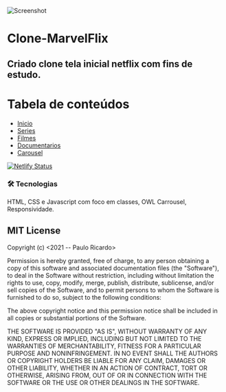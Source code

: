 
![Screenshot](https://github.com/Rodrigues-PauloRicardo/clone-MarvelFlix/blob/main/imagens/marvel.png)

# Clone-MarvelFlix

<h2>Criado clone tela inicial netflix com fins de estudo.</h2>

Tabela de conteúdos
=================
<!--ts-->
   * [Inicio](#inicio)
   * [Series](#series)
   * [Filmes](#filmes)
   * [Documentarios](#documentarios)
   * [Carousel](#carousel)
<!--te-->

[![Netlify Status](https://api.netlify.com/api/v1/badges/0a8ce824-9217-47e1-8b45-14d7e612ca32/deploy-status)](https://marvel-flix-estudo.netlify.app/)

### 🛠 Tecnologias
HTML, CSS e Javascript com foco em classes, OWL Carrousel, Responsividade.

<h2>MIT License</h2>
Copyright (c) <2021 -- Paulo Ricardo>

Permission is hereby granted, free of charge, to any person obtaining a copy
of this software and associated documentation files (the "Software"), to deal
in the Software without restriction, including without limitation the rights
to use, copy, modify, merge, publish, distribute, sublicense, and/or sell
copies of the Software, and to permit persons to whom the Software is
furnished to do so, subject to the following conditions:

The above copyright notice and this permission notice shall be included in all
copies or substantial portions of the Software.

THE SOFTWARE IS PROVIDED "AS IS", WITHOUT WARRANTY OF ANY KIND, EXPRESS OR
IMPLIED, INCLUDING BUT NOT LIMITED TO THE WARRANTIES OF MERCHANTABILITY,
FITNESS FOR A PARTICULAR PURPOSE AND NONINFRINGEMENT. IN NO EVENT SHALL THE
AUTHORS OR COPYRIGHT HOLDERS BE LIABLE FOR ANY CLAIM, DAMAGES OR OTHER
LIABILITY, WHETHER IN AN ACTION OF CONTRACT, TORT OR OTHERWISE, ARISING FROM,
OUT OF OR IN CONNECTION WITH THE SOFTWARE OR THE USE OR OTHER DEALINGS IN THE
SOFTWARE.

